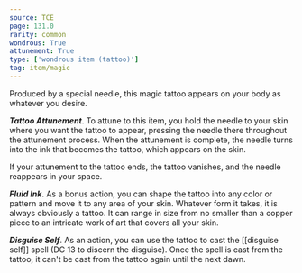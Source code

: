 ```yaml
---
source: TCE
page: 131.0
rarity: common
wondrous: True
attunement: True
type: ['wondrous item (tattoo)']
tag: item/magic
---
```


Produced by a special needle, this magic tattoo appears on your body as whatever you desire.

**_Tattoo Attunement_**. To attune to this item, you hold the needle to your skin where you want the tattoo to appear, pressing the needle there throughout the attunement process. When the attunement is complete, the needle turns into the ink that becomes the tattoo, which appears on the skin.

If your attunement to the tattoo ends, the tattoo vanishes, and the needle reappears in your space.

**_Fluid Ink_**. As a bonus action, you can shape the tattoo into any color or pattern and move it to any area of your skin. Whatever form it takes, it is always obviously a tattoo. It can range in size from no smaller than a copper piece to an intricate work of art that covers all your skin.

**_Disguise Self_**. As an action, you can use the tattoo to cast the [[disguise self]] spell (DC 13 to discern the disguise). Once the spell is cast from the tattoo, it can't be cast from the tattoo again until the next dawn.


